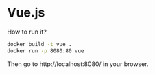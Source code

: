 # Vue.js

How to run it?

```bash
docker build -t vue .
docker run -p 8080:80 vue
```

Then go to http://localhost:8080/ in your browser.